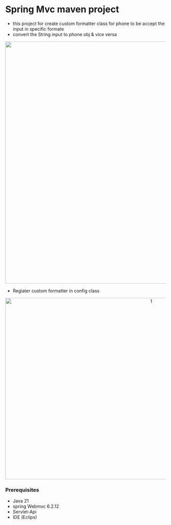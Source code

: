 # Spring Mvc maven project 
- this project for create custom formatter class for phone to be accept the input in specific formate
- convert the String input to phone obj & vice versa
  
<p align="center">
<img width="1071" height="759" alt="1" src="https://github.com/user-attachments/assets/574de26e-e5b1-4380-b737-8d0741200f94" />
</p>

- Regiater custom formatter in config class
<p align="center">
<img width="901" height="569" alt="1" src="https://github.com/user-attachments/assets/de7e29bb-eb78-4664-9776-1da05ea1558b" />
</p>

### Prerequisites
- Java 21
- spring Webmvc 6.2.12
- Servlet-Api
- IDE (Eclips)
